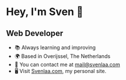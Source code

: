Hey, I'm Sven 👋
================
Web Developer
-------------------------

* 📚 Always learning and improving
* 🌍 Based in Overijssel, The Netherlands
* 📧 You can contact me at [mail@svenlaa.com](mailto:mail@svenlaa.com)
* 🖥️ Visit [Svenlaa.com](https://svenlaa.com), my personal site.
